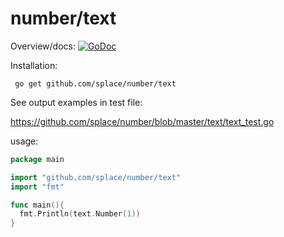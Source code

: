 # number/text

Overview/docs: [![GoDoc](https://godoc.org/github.com/splace/number/text?status.svg)](https://godoc.org/github.com/splace/number/text) 

Installation:

     go get github.com/splace/number/text   

See output examples in test file:

https://github.com/splace/number/blob/master/text/text_test.go

usage:

```go
package main

import "github.com/splace/number/text"
import "fmt"

func main(){
  fmt.Println(text.Number(1))
}
```
